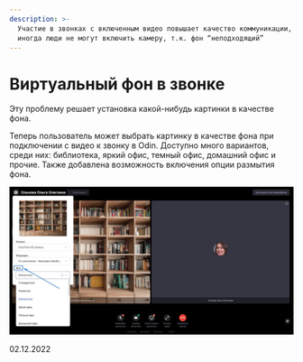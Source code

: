 ```yaml
---
description: >-
  Участие в звонках с включенным видео повышает качество коммуникации, однако
  иногда люди не могут включить камеру, т.к. фон “неподходящий”
---
```


# Виртуальный фон в звонке

Эту проблему решает установка какой-нибудь картинки в качестве фона.

Теперь пользователь может выбрать картинку в качестве фона при подключении с видео к звонку в Odin. Доступно много вариантов, среди них: библиотека, яркий офис, темный офис, домашний офис и прочие. Также добавлена возможность включения опции размытия фона.

![](<../../.gitbook/assets/image (3) (3) (3).png>)

02.12.2022
